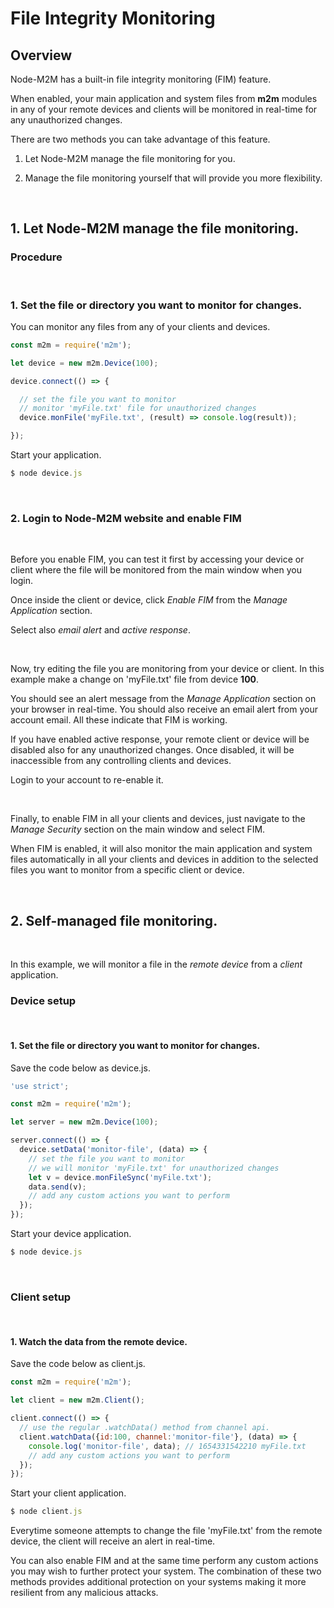 # File Integrity Monitoring

## Overview

Node-M2M has a built-in file integrity monitoring (FIM) feature. 

When enabled, your main application and system files from **m2m** modules in any of your remote devices and clients will be monitored in real-time for any unauthorized changes. 

There are two methods you can take advantage of this feature. 

1. Let Node-M2M manage the file monitoring for you.

2. Manage the file monitoring yourself that will provide you more flexibility.

<br>

## 1. Let Node-M2M manage the file monitoring.

### Procedure

<br>

### 1. Set the file or directory you want to monitor for changes.

You can monitor any files from any of your clients and devices. 

```js
const m2m = require('m2m');

let device = new m2m.Device(100);

device.connect(() => {

  // set the file you want to monitor
  // monitor 'myFile.txt' file for unauthorized changes
  device.monFile('myFile.txt', (result) => console.log(result));

});
```

Start your application.

```js
$ node device.js
```

<br>

### 2. Login to Node-M2M website and enable FIM

<br>

Before you enable FIM, you can test it first by accessing your device or client where the file will be monitored from the main window when you login. 
 
Once inside the client or device, click *Enable FIM* from the *Manage Application* section.

Select also *email alert* and *active response*. 

<br>

Now, try editing the file you are monitoring from your device or client. In this example make a change on 'myFile.txt' file from device **100**.

You should see an alert message from the *Manage Application* section on your browser in real-time. You should also receive an email alert from your account email. All these indicate that FIM is working.

If you have enabled active response, your remote client or device will be disabled also for any unauthorized changes. Once disabled, it will be inaccessible from any controlling clients and devices.

Login to your account to re-enable it. 

<br>


Finally, to enable FIM in all your clients and devices, just navigate to the *Manage Security* section on the main window and select FIM.

When FIM is enabled, it will also monitor the main application and system files automatically in all your clients and devices in addition to the selected files you want to monitor from a specific client or device.

<br>

## 2. Self-managed file monitoring.

<br>

In this example, we will monitor a file in the *remote device* from a *client* application.


### Device setup

<br>

#### 1. Set the file or directory you want to monitor for changes.

Save the code below as device.js.
```js
'use strict';

const m2m = require('m2m');

let server = new m2m.Device(100);

server.connect(() => {
  device.setData('monitor-file', (data) => {
    // set the file you want to monitor
    // we will monitor 'myFile.txt' for unauthorized changes
    let v = device.monFileSync('myFile.txt');
    data.send(v);
    // add any custom actions you want to perform
  });
});
```

Start your device application.

```js
$ node device.js
```

<br>

### Client setup

<br>

#### 1. Watch the data from the remote device.

Save the code below as client.js.
```js
const m2m = require('m2m');

let client = new m2m.Client();

client.connect(() => {
  // use the regular .watchData() method from channel api.
  client.watchData({id:100, channel:'monitor-file'}, (data) => {
    console.log('monitor-file', data); // 1654331542210 myFile.txt
    // add any custom actions you want to perform
  });
});
```

Start your client application.

```js
$ node client.js
```

Everytime someone attempts to change the file 'myFile.txt' from the remote device, the client will receive an alert in real-time. 

You can also enable FIM and at the same time perform any custom actions you may wish to further protect your system. The combination of these two methods provides additional protection on your systems making it more resilient from any malicious attacks. 

